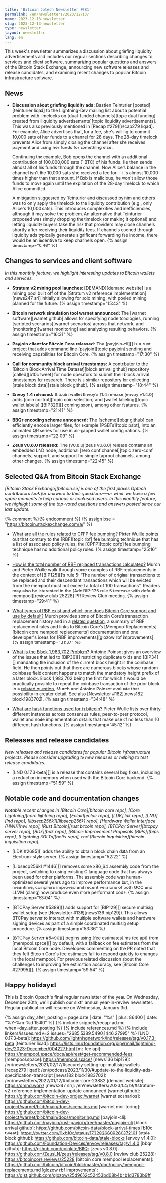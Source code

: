 ```yaml
---
title: 'Bitcoin Optech Newsletter #281'
permalink: /en/newsletters/2023/12/13/
name: 2023-12-13-newsletter
slug: 2023-12-13-newsletter
type: newsletter
layout: newsletter
lang: en
---
```

This week's newsletter summarizes a discussion about griefing liquidity
advertisements and includes our regular sections describing changes to
services and client software, summarizing popular questions and answers
of the Bitcoin Stack Exchange, announcing new software releases and
release candidates, and examining recent changes to popular Bitcoin
infrastructure software.

## News

- **Discussion about griefing liquidity ads:** Bastien Teinturier
  [posted][teinturier liqad] to the Lightning-Dev mailing list about a
  potential problem with timelocks on [dual-funded channels][topic dual
  funding] created from [liquidity advertisements][topic liquidity
  advertisements].  This was also previously mentioned in [Recap
  #279][recap279 liqad]. For example, Alice advertises that, for a fee, she's
  willing to commit 10,000 sats of her funds to a channel for 28 days.
  The 28-day timelock prevents Alice from simply closing the channel
  after she receives payment and using her funds for something else.

    Continuing the example, Bob opens the channel with an additional
    contribution of 100,000,000 sats (1 BTC) of his funds.  He then
    sends almost all of his funds through the channel.  Now Alice's
    balance in the channel isn't the 10,000 sats she received a fee
    for---it's almost 10,000 times higher than that amount.  If Bob is
    malicious, he won't allow those funds to move again until the
    expiration of the 28-day timelock to which Alice committed.

    A mitigation suggested by Teinturier and discussed by him and others
    was to only apply the timelock to the liquidity contribution
    (e.g., only Alice's 10,000 sats).  This introduces
    complexities and inefficiencies, although it may solve the problem.
    An alternative that Teinturier proposed was simply dropping the
    timelock (or making it optional) and letting liquidity buyers take
    the risk that providers may close channels shortly after receiving
    their liquidity fees.  If channels opened through liquidity ads
    typically generate significant forwarding fee income, there would be
    an incentive to keep channels open. {% assign timestamp="0:46" %}

## Changes to services and client software

*In this monthly feature, we highlight interesting updates to Bitcoin
wallets and services.*

- **Stratum v2 mining pool launches:**
  [DEMAND][demand website] is a mining pool built off of the [Stratum v2
  reference implementation][news247 sri] initially allowing for solo mining, with
  pooled mining planned for the future. {% assign timestamp="15:43" %}

- **Bitcoin network simulation tool warnet announced:**
  The [warnet software][warnet github] allows for specifying node topologies,
  running [scripted scenarios][warnet scenarios] across that network, and
  [monitoring][warnet monitoring] and analyzing resulting behaviors. {% assign timestamp="16:31" %}

- **Payjoin client for Bitcoin Core released:**
  The [payjoin-cli][] is a rust project that adds command line [payjoin][topic payjoin] sending
  and receiving capabilities for Bitcoin Core. {% assign timestamp="17:30" %}

- **Call for community block arrival timestamps:**
  A contributor to the [Bitcoin Block Arrival Time Dataset][block arrival github]
  repository [called][b10c tweet] for node operators to submit their block arrival
  timestamps for research. There is a similar repository for collecting [stale
  block data][stale block github]. {% assign timestamp="18:44" %}

- **Envoy 1.4 released:**
  Bitcoin wallet Envoy’s [1.4 release][envoy v1.4.0] adds [coin control][topic
  coin selection] and [wallet labeling][topic wallet labels] ([BIP329][]
  coming soon), among other features. {% assign timestamp="21:41" %}

- **BBQr encoding scheme announced:**
  The [scheme][bbqr github] can efficiently encode larger files, for example [PSBTs][topic
  psbt], into an animated QR series for use in air-gapped wallet configurations. {% assign timestamp="22:09" %}

- **Zeus v0.8.0 released:**
  The [v0.8.0][zeus v0.8.0] release contains an embedded LND node, additional
  [zero conf channel][topic zero-conf channels] support, and support for simple taproot channels,
  among other changes. {% assign timestamp="22:45" %}

## Selected Q&A from Bitcoin Stack Exchange

*[Bitcoin Stack Exchange][bitcoin.se] is one of the first places Optech
contributors look for answers to their questions---or when we have a
few spare moments to help curious or confused users.  In
this monthly feature, we highlight some of the top-voted questions and
answers posted since our last update.*

{% comment %}<!-- https://bitcoin.stackexchange.com/search?tab=votes&q=created%3a1m..%20is%3aa
nswer -->{% endcomment %}
{% assign bse = "https://bitcoin.stackexchange.com/a/" %}

- [What are all the rules related to CPFP fee bumping?]({{bse}}120853)
  Pieter Wuille points out that contrary to the [RBF][topic rbf] fee bumping
  technique that has a list of associated policy rules, the [CPFP][topic cpfp]
  fee bumping technique has no additional policy rules. {% assign timestamp="25:16" %}

- [How is the total number of RBF replaced transactions calculated?]({{bse}}120823)
  Murch and Pieter Wuille walk through some examples of RBF replacements in the
  context of [BIP125][]’s rule 5: “The number of original transactions to be
  replaced and their descendant transactions which will be evicted from the
  mempool must not exceed a total of 100 transactions”. Readers may also be
  interested in the [Add BIP-125 rule 5 testcase with default
  mempool][review club 25228] PR Review Club meeting. {% assign timestamp="29:41" %}

- [What types of RBF exist and which one does Bitcoin Core support and use by default?]({{bse}}120749)
  Murch provides some of Bitcoin Core’s transaction replacement history and in a
  [related question]({{bse}}120773), a summary of RBF replacement rules and
  links to Bitcoin Core’s [Mempool Replacements][bitcoin core mempool
  replacements] documentation and one developer's ideas for [RBF
  improvements][glozow rbf improvements]. {% assign timestamp="31:37" %}

- [What is the Block 1,983,702 Problem?]({{bse}}120834)
  Antoine Poinsot gives an overview of the issues that led to [BIP30][]
  restricting duplicate txids and [BIP34][] mandating the inclusion of the
  current block height in the coinbase field. He then points out that there are
  numerous blocks whose random coinbase field content happens to match the
  mandatory height prefix of a later block. Block 1,983,702 being the first
  for which it would be practically possible to repeat the coinbase transaction
  of the prior block. In a [related question]({{bse}}120836), Murch and
  Antoine Poinsot evaluate that possibility in greater detail.  See also
  [Newsletter #182][news182 block1983702]. {% assign timestamp="34:48" %}

- [What are hash functions used for in bitcoin?]({{bse}}120418)
  Pieter Wuille lists over thirty different instances across consensus rules,
  peer-to-peer protocol, wallet and node implementation details that make use
  of no less than 10 different hash functions. {% assign timestamp="45:12" %}

## Releases and release candidates

*New releases and release candidates for popular Bitcoin infrastructure
projects.  Please consider upgrading to new releases or helping to test
release candidates.*

- [LND 0.17.3-beta][] is a release that contains several bug fixes,
  including a reduction in memory when used with the Bitcoin Core
  backend. {% assign timestamp="51:59" %}

## Notable code and documentation changes

*Notable recent changes in [Bitcoin Core][bitcoin core repo], [Core
Lightning][core lightning repo], [Eclair][eclair repo], [LDK][ldk repo],
[LND][lnd repo], [libsecp256k1][libsecp256k1 repo], [Hardware Wallet
Interface (HWI)][hwi repo], [Rust Bitcoin][rust bitcoin repo], [BTCPay
Server][btcpay server repo], [BDK][bdk repo], [Bitcoin Improvement
Proposals (BIPs)][bips repo], [Lightning BOLTs][bolts repo], and
[Bitcoin Inquisition][bitcoin inquisition repo].*

- [LDK #2685][] adds the ability to obtain block chain data from an
  Electrum-style server. {% assign timestamp="52:22" %}

- [Libsecp256k1 #1446][] removes some x86_64 assembly code from the
  project, switching to using existing C language code that has always
  been used for other platforms.  The assembly code was human-optimized
  several years ago to improve performance but, in the meantime, compilers
  improved and recent versions of both GCC and LLVM (clang) now produce
  even more performant code. {% assign timestamp="53:04" %}

- [BTCPay Server #5389][] adds support for [BIP129][] secure multisig
  wallet setup (see [Newsletter #136][news136 bip129]).  This allows
  BTCPay server to interact with multiple software wallets and hardware
  signing devices as part of a simple coordinated multisig setup
  procedure. {% assign timestamp="53:36" %}

- [BTCPay Server #5490][] begins using [fee estimates][ms fee api] from
  [mempool.space][] by default, with a fallback on fee estimates from
  the local Bitcoin Core node.  Developers commenting on the PR noted
  that they felt Bitcoin Core's fee estimates fail to respond quickly to
  changes in the local mempool.  For previous related discussion about
  the challenges to improving fee estimation accuracy, see [Bitcoin Core
  #27995][]. {% assign timestamp="59:54" %}

## Happy holidays!

This is Bitcoin Optech's final regular newsletter of the year.  On
Wednesday, December 20th, we'll publish our sixth annual year-in-review
newsletter.  Regular publication will resume on Wednesday, January 3rd.

{% assign day_after_posting = page.date | date: "%s" | plus: 86400 | date: "%Y-%m-%d 15:00" %}
{% include snippets/recap-ad.md when=day_after_posting %}
{% include references.md %}
{% include linkers/issues.md v=2 issues="2685,5389,5490,1446,27995" %}
[LND 0.17.3-beta]: https://github.com/lightningnetwork/lnd/releases/tag/v0.17.3-beta
[teinturier liqad]: https://lists.linuxfoundation.org/pipermail/lightning-dev/2023-December/004227.html
[ms fee api]: https://mempool.space/docs/api/rest#get-recommended-fees
[mempool.space]: https://mempool.space/
[news136 bip129]: /en/newsletters/2021/02/17/#securely-setting-up-multisig-wallets
[recap279 liqad]: /en/podcast/2023/11/30/#update-to-the-liquidity-ads-specification-transcript
[news182 block1983702]: /en/newsletters/2022/01/12/#bitcoin-core-23882
[demand website]: https://dmnd.work/
[news247 sri]: /en/newsletters/2023/04/19/#stratum-v2-reference-implementation-update-announced
[warnet github]: https://github.com/bitcoin-dev-project/warnet
[warnet scenarios]: https://github.com/bitcoin-dev-project/warnet/blob/main/docs/scenarios.md
[warnet monitoring]: https://github.com/bitcoin-dev-project/warnet/blob/main/docs/monitoring.md
[payjoin-cli]: https://github.com/payjoin/rust-payjoin/tree/master/payjoin-cli
[block arrival github]: https://github.com/bitcoin-data/block-arrival-times
[b10c tweet]: https://twitter.com/0xb10c/status/1732826609260872161
[stale block github]: https://github.com/bitcoin-data/stale-blocks
[envoy v1.4.0]: https://github.com/Foundation-Devices/envoy/releases/tag/v1.4.0
[bbqr github]: https://github.com/coinkite/BBQr
[zeus v0.8.0]: https://github.com/ZeusLN/zeus/releases/tag/v0.8.0
[review club 25228]: https://bitcoincore.reviews/25228
[bitcoin core mempool replacements]: https://github.com/bitcoin/bitcoin/blob/master/doc/policy/mempool-replacements.md
[glozow rbf improvements]: https://gist.github.com/glozow/25d9662c52453bd08b4b4b1d3783b9ff
